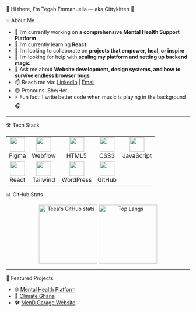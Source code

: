 👋 Hi there, I’m Tegah Emmanuella — aka Cittykitten 🐾




💡 About Me

- 🔭 I’m currently working on **a comprehensive Mental Health Support Platform**
- 🌱 I’m currently learning **React**
- 👯 I’m looking to collaborate on **projects that empower, heal, or inspire**
- 🤔 I’m looking for help with **scaling my platform and setting up backend magic**
- 💬 Ask me about **Website development, design systems, and how to survive endless browser bugs**
- 📫 Reach me via: [LinkedIn](https://www.linkedin.com/in/emmanuella-tegah-56b902355/) | [Email](mailto:tegahtiana14@gmail.com)
- 😄 Pronouns: She/Her
- ⚡ Fun fact: I write better code when music is playing in the background 🎧

---

🛠 Tech Stack

<div align="center">

<table>
  <tr>
    <td align="center"><img src="https://img.icons8.com/ios-filled/50/figma.png" width="40"/><br/>Figma</td>
    <td align="center"><img src="https://img.icons8.com/ios-filled/50/webflow.png" width="40"/><br/>Webflow</td>
    <td align="center"><img src="https://img.icons8.com/color/48/html-5--v1.png" width="40"/><br/>HTML5</td>
    <td align="center"><img src="https://img.icons8.com/color/48/css3.png" width="40"/><br/>CSS3</td>
    <td align="center"><img src="https://img.icons8.com/color/48/javascript--v1.png" width="40"/><br/>JavaScript</td>
  </tr>
  <tr>
    <td align="center"><img src="https://img.icons8.com/officel/40/react.png" width="40"/><br/>React</td>
    <td align="center"><img src="https://img.icons8.com/color/48/tailwind_css.png" width="40"/><br/>Tailwind</td>
    <td align="center"><img src="https://img.icons8.com/color/48/wordpress.png" width="40"/><br/>WordPress</td>
    <td align="center"><img src="https://img.icons8.com/ios-glyphs/40/github.png" width="40"/><br/>GitHub</td>
  </tr>
</table>

</div>



📊 GitHub Stats

<div align="center">
  <img src="https://github-readme-stats.vercel.app/api?username=Cittykitten&show_icons=true&theme=radical" alt="Teea's GitHub stats" height="160"/>
  <img src="https://github-readme-stats.vercel.app/api/top-langs/?username=Cittykitten&layout=compact&theme=radical" alt="Top Langs" height="160"/>
</div>

---

📌 Featured Projects

- 🌐 [Mental Health Platform](#)  
- 🧠 [Climate Ghana](#)  
- 🛠️ [MenD Garage Website](#)



